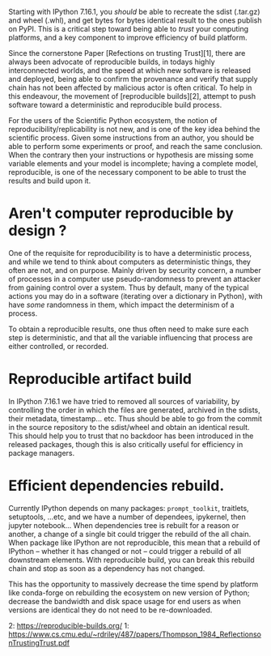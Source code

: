 <!--
.. title: IPython reproducible build
.. slug: ipython-reproducible-builds
.. date: 2020-07-XX 01:00:00 UTC-00:00
.. author: Matthias Bussonnier
.. tags: Labs, IPython
.. category:
.. link:
.. description:
.. type: text
-->

Starting with IPython 7.16.1, you _should_ be able to recreate the sdist (.tar.gz) and wheel (.whl), and get bytes for
bytes identical result to the ones publish on PyPI. This is a critical step toward being able to _trust_ your computing
platforms, and a key component to improve efficiency of build platform.

<!-- TEASER_END -->

Since the cornerstone Paper [Refections on trusting Trust][1], there are always been advocate of reproducible builds, in
todays highly interconnected worlds, and the speed at which new software is released and deployed, being able to confirm
the provenance and verify that supply chain has not been affected by malicious actor is often critical.  To help in this
endeavour, the movement of [reproducible builds][2], attempt to push software toward a deterministic and reproducible
build process.


For the users of the Scientific Python ecosystem, the notion of reproducibility/replicability is not new, and is one of
the key idea behind the scientific process. Given some instructions from an author, you should be able to perform some
experiments or proof, and reach the same conclusion. When the contrary then your instructions or hypothesis are missing
some variable elements and your model is incomplete; having a complete model, reproducible, is one of the necessary
component to be able to trust the results and build upon it. 

# Aren't computer reproducible by design ? 

One of the requisite for reproducibility is to have a deterministic process, and while we tend to think about computers
as deterministic things, they often are not, and on purpose. Mainly driven by security concern, a number of processes in
a computer use pseudo-randomness to prevent an attacker from gaining control over a system. Thus by default, many of the
typical actions you may do in a software (iterating over a dictionary in Python), with have _some_ randomness in them,
which impact the determinism of a process. 

To obtain a reproducible results, one thus often need to make sure each step is deterministic, and that all the variable
influencing that process are either controlled, or recorded.

# Reproducible artifact build

In IPython 7.16.1 we have tried to removed all sources of variability, by controlling the order in which the files are
generated, archived in the sdists, their metadata, timestamp... etc. Thus should be able to go from the commit in the
source repository to the sdist/wheel and obtain an identical result. This should help you to trust that no backdoor has
been introduced in the released packages, though this is also critically useful for efficiency in package managers.

# Efficient dependencies rebuild. 

Currently IPython depends on many packages: `prompt_toolkit`, traitlets, setuptools, ...etc, and we have a number of
dependees, ipykernel, then jupyter notebook... When dependencies tree is rebuilt for a reason or another, a change of a
single bit could trigger the rebuild of the all chain. When package like IPython are not reproducible, this mean that a
rebuild of IPython – whether it has changed or not – could trigger a rebuild of all downstream elements. With
reproducible build, you can break this rebuild chain and stop as soon as a dependency has not changed.

This has the opportunity to massively decrease the time spend by platform like conda-forge on rebuilding the ecosystem
on new version of Python; decrease the bandwidth and disk space usage for end users as when versions are identical they
do not need to be re-downloaded. 







2: https://reproducible-builds.org/
1: https://www.cs.cmu.edu/~rdriley/487/papers/Thompson_1984_ReflectionsonTrustingTrust.pdf

